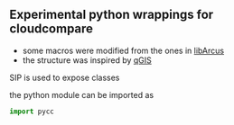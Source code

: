 Experimental python wrappings for cloudcompare
----------------------------------------------

- some macros were modified from the ones in [libArcus](https://github.com/Ultimaker/libArcus)
- the structure was inspired by
[qGIS](https://github.com/qgis/QGIS)


SIP is used to expose classes

the python module can be imported as

```python
import pycc
```
